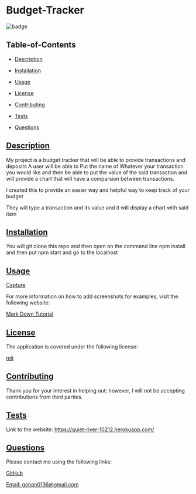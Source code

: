  # Budget-Tracker
  
  
  ![badge](https://img.shields.io/badge/license-mit-blue)
    

  ## Table-of-Contents

  * [Description](#description)
  * [Installation](#installation)
  * [Usage](#usage)
  
  * [License](#license)
    
  * [Contributing](#contributing)
  * [Tests](#tests)
  * [Questions](#questions)
  
  ## [Description](#table-of-contents)

  My project is a budget tracker that will be able to provide transactions and deposits A user will be able to Put the name of Whatever your transaction you would like and then be able to put the value of the said transaction and will provide a chart that will have a comparsion between transactions.

  I created this to provide an easier way and helpful way to keep track of your budget

  They will type a transaction and its value and it will display a chart with said item

  ## [Installation](#table-of-contents)

  You will git clone this repo and then open on the command line npm install and then put npm start and go to the localhost

  ## [Usage](#table-of-contents)

  [Capture](https://user-images.githubusercontent.com/93087137/172967911-764896e4-e206-44c9-8921-dd2abd1ed0de.PNG)

  
  For more information on how to add screenshots for examples, visit the following website:
  
  [Mark Down Tutorial](https://agea.github.io/tutorial.md/)
  
  
  ## [License](#table-of-contents)

  The application is covered under the following license:

  
  [mit](https://choosealicense.com/licenses/mit)
    
    

  ## [Contributing](#table-of-contents)
  
  
  Thank you for your interest in helping out; however, I will not be accepting contributions from third parties.
    

  ## [Tests](#table-of-contents)

  Link to the website: https://quiet-river-10212.herokuapp.com/

  ## [Questions](#table-of-contents)

  Please contact me using the following links:

  [GitHub](https://github.com/CougarChan)

  [Email: gohan0136@gmail.com](mailto:gohan0136@gmail.com)
